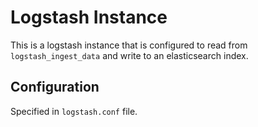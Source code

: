 # Logstash Instance

This is a logstash instance that is configured to read from `logstash_ingest_data` and write to an elasticsearch index.

## Configuration

Specified in `logstash.conf` file.

